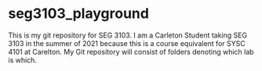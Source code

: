 # seg3103_playground
This is my git repository for SEG 3103. I am a Carleton Student taking SEG 3103 in the summer of 2021 because this is a course equivalent for SYSC 4101 at Carelton.
My Git repository will consist of folders denoting which lab is which.
